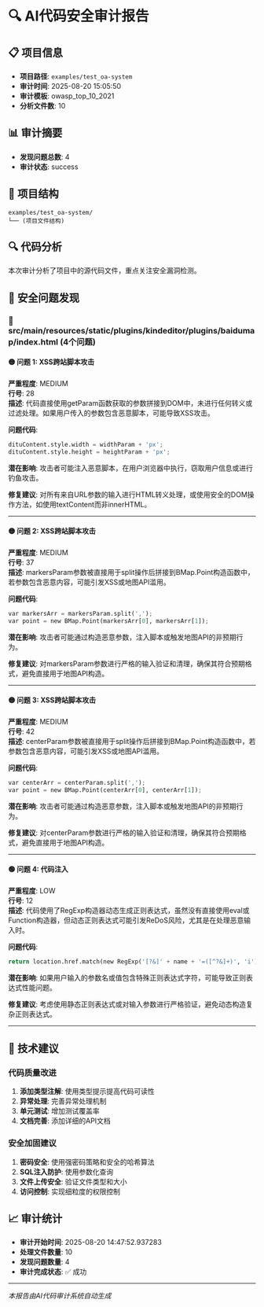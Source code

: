 # 🔍 AI代码安全审计报告

## 📋 项目信息
- **项目路径**: `examples/test_oa-system`
- **审计时间**: 2025-08-20 15:05:50
- **审计模板**: owasp_top_10_2021
- **分析文件数**: 10

## 📊 审计摘要
- **发现问题总数**: 4
- **审计状态**: success

## 📁 项目结构
```
examples/test_oa-system/
└── (项目文件结构)
```

## 🔍 代码分析

本次审计分析了项目中的源代码文件，重点关注安全漏洞检测。

## 🚨 安全问题发现

### 📄 src/main/resources/static/plugins/kindeditor/plugins/baidumap/index.html (4个问题)

#### 🟡 问题 1: XSS跨站脚本攻击

**严重程度**: MEDIUM  
**行号**: 28  
**描述**: 代码直接使用getParam函数获取的参数拼接到DOM中，未进行任何转义或过滤处理。如果用户传入的参数包含恶意脚本，可能导致XSS攻击。

**问题代码**:
```python
dituContent.style.width = widthParam + 'px';
dituContent.style.height = heightParam + 'px';
```

**潜在影响**: 攻击者可能注入恶意脚本，在用户浏览器中执行，窃取用户信息或进行钓鱼攻击。

**修复建议**: 对所有来自URL参数的输入进行HTML转义处理，或使用安全的DOM操作方法，如使用textContent而非innerHTML。

---

#### 🟡 问题 2: XSS跨站脚本攻击

**严重程度**: MEDIUM  
**行号**: 37  
**描述**: markersParam参数被直接用于split操作后拼接到BMap.Point构造函数中，若参数包含恶意内容，可能引发XSS或地图API滥用。

**问题代码**:
```python
var markersArr = markersParam.split(',');
var point = new BMap.Point(markersArr[0], markersArr[1]);
```

**潜在影响**: 攻击者可能通过构造恶意参数，注入脚本或触发地图API的非预期行为。

**修复建议**: 对markersParam参数进行严格的输入验证和清理，确保其符合预期格式，避免直接用于地图API构造。

---

#### 🟡 问题 3: XSS跨站脚本攻击

**严重程度**: MEDIUM  
**行号**: 42  
**描述**: centerParam参数被直接用于split操作后拼接到BMap.Point构造函数中，若参数包含恶意内容，可能引发XSS或地图API滥用。

**问题代码**:
```python
var centerArr = centerParam.split(',');
var point = new BMap.Point(centerArr[0], centerArr[1]);
```

**潜在影响**: 攻击者可能通过构造恶意参数，注入脚本或触发地图API的非预期行为。

**修复建议**: 对centerParam参数进行严格的输入验证和清理，确保其符合预期格式，避免直接用于地图API构造。

---

#### 🟢 问题 4: 代码注入

**严重程度**: LOW  
**行号**: 12  
**描述**: 代码使用了RegExp构造器动态生成正则表达式，虽然没有直接使用eval或Function构造器，但动态正则表达式可能引发ReDoS风险，尤其是在处理恶意输入时。

**问题代码**:
```python
return location.href.match(new RegExp('[?&]' + name + '=([^?&]+)', 'i')) ? decodeURIComponent(RegExp.$1) : '';
```

**潜在影响**: 如果用户输入的参数名或值包含特殊正则表达式字符，可能导致正则表达式性能问题。

**修复建议**: 考虑使用静态正则表达式或对输入参数进行严格验证，避免动态构造复杂正则表达式。

---

## 🔧 技术建议

### 代码质量改进
1. **添加类型注解**: 使用类型提示提高代码可读性
2. **异常处理**: 完善异常处理机制
3. **单元测试**: 增加测试覆盖率
4. **文档完善**: 添加详细的API文档

### 安全加固建议
1. **密码安全**: 使用强密码策略和安全的哈希算法
2. **SQL注入防护**: 使用参数化查询
3. **文件上传安全**: 验证文件类型和大小
4. **访问控制**: 实现细粒度的权限控制

## 📈 审计统计
- **审计开始时间**: 2025-08-20 14:47:52.937283
- **处理文件数量**: 10
- **发现问题数量**: 4
- **审计完成状态**: ✅ 成功

---
*本报告由AI代码审计系统自动生成*
